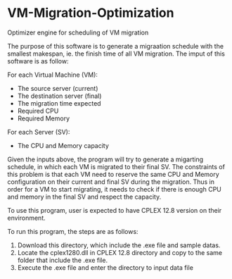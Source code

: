 # VM-Migration-Optimization
Optimizer engine for scheduling of VM migration

The purpose of this software is to generate a migraation schedule with the smallest makespan, ie. the finish time of all VM migration. The imput of this software is as follow: 

For each Virtual Machine (VM): 
- The source server (current) 
- The destination server (final) 
- The migration time expected 
- Required CPU 
- Required Memory

For each Server (SV): 
- The CPU and Memory capacity

Given the inputs above, the program will try to generate a migarting schedule, in which each VM is migrated to their final SV. The constraints of this problem is that each VM need to reserve the same CPU and Memory configuration on their current and final SV during the migration. Thus in order for a VM to start migrating, it needs to check if there is enough CPU and memory in the final SV and respect the capacity. 

To use this program, user is expected to have CPLEX 12.8 version on their environment. 

To run this program, the steps are as follows: 
1. Download this directory, which include the .exe file and sample datas. 
2. Locate the cplex1280.dll in CPLEX 12.8 directory and copy to the same folder that include the .exe file. 
3. Execute the .exe file and enter the directory to input data file
